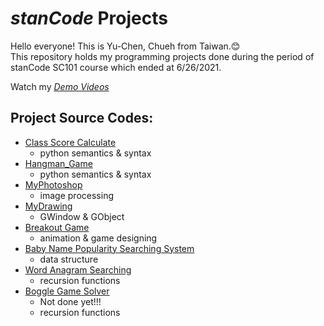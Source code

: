 # *stanCode* Projects
Hello everyone! This is Yu-Chen, Chueh from Taiwan.:blush:  
This repository holds my programming projects done during the period of stanCode SC101 course which ended at 6/26/2021.

Watch my *[Demo Videos](https://drive.google.com/drive/folders/1Gi3bn9qPW_gR0ISyGzVPLd5Bztdvd7rF?fbclid=IwAR36BW3v_bHn-Idsh-0_ROSWLwrXOzoervZId25OOzH2LX4b6FCGDfULdDg)*  

## Project Source Codes:
* [Class Score Calculate](https://github.com/b0521119/sc101-projects/blob/main/stanCode_Projects/class_review/class_reviews.py)  
  * python semantics & syntax 
* [Hangman_Game](https://github.com/b0521119/sc101-projects/blob/main/stanCode_Projects/hangman_game/hangman.py)  
  * python semantics & syntax  
* [MyPhotoshop](https://github.com/b0521119/sc101-projects/blob/main/stanCode_Projects/my_best_photoshop/best_photoshop_award.py)  
  * image processing
* [MyDrawing](https://github.com/b0521119/sc101-projects/blob/main/stanCode_Projects/my_best_drawing/my_drawing.py)
  * GWindow & GObject
* [Breakout Game](https://github.com/b0521119/sc101-projects/blob/main/stanCode_Projects/breakout_game/breakout_advanced.py)
  * animation & game designing
* [Baby Name Popularity Searching System](https://github.com/b0521119/sc101-projects/blob/main/stanCode_Projects/babyname_searching_systems/babynames.py)
  * data structure
* [Word Anagram Searching](https://github.com/b0521119/sc101-projects/blob/main/stanCode_Projects/word_anagram/anagram.py)
  * recursion functions
* [Boggle Game Solver](https://github.com/b0521119/sc101-projects/tree/main/stanCode_Projects/boggle_game_solver)
  * Not done yet!!!
  * recursion functions
